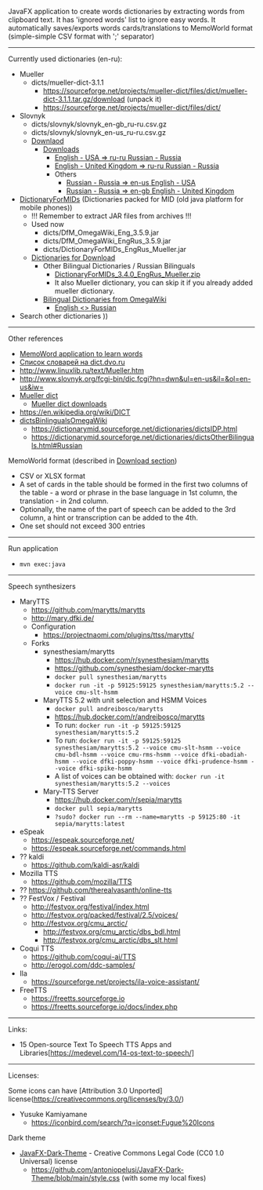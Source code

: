 


JavaFX application to create words dictionaries by extracting words from clipboard text.
It has 'ignored words' list to ignore easy words.
It automatically saves/exports words cards/translations to MemoWorld format (simple-simple CSV format with ';' separator)



***
Currently used dictionaries (en-ru):
- Mueller
  - dicts/mueller-dict-3.1.1
    - https://sourceforge.net/projects/mueller-dict/files/dict/mueller-dict-3.1.1.tar.gz/download (unpack it)
    - https://sourceforge.net/projects/mueller-dict/files/dict/
- Slovnyk
  - dicts/slovnyk/slovnyk_en-gb_ru-ru.csv.gz
  - dicts/slovnyk/slovnyk_en-us_ru-ru.csv.gz
  - [Downlaod](http://www.slovnyk.org/fcgi-bin/dic.fcgi?hn=dwn&ul=en-us&il=&ol=en-us&iw=)
    - [Downloads](http://www.slovnyk.org/fcgi-bin/dic.fcgi?hn=dwn&ul=en-us&il=&ol=en-us&iw=)
      - [English - USA => ru-ru Russian - Russia](http://www.slovnyk.org/csv/slovnyk_en-us_ru-ru.csv.gz)
      - [English - United Kingdom => ru-ru Russian - Russia](http://www.slovnyk.org/csv/slovnyk_en-gb_ru-ru.csv.gz)
      - Others
        - [Russian - Russia => en-us English - USA](http://www.slovnyk.org/csv/slovnyk_ru-ru_en-us.csv.gz)
        - [Russian - Russia => en-gb English - United Kingdom](http://www.slovnyk.org/csv/slovnyk_ru-ru_en-gb.csv.gz)
- [DictionaryForMIDs](https://dictionarymid.sourceforge.net/) (Dictionaries packed for MID (old java platform for mobile phones))
  - !!! Remember to extract JAR files from archives !!!
  - Used now
    - dicts/DfM_OmegaWiki_Eng_3.5.9.jar
    - dicts/DfM_OmegaWiki_EngRus_3.5.9.jar
    - dicts/DictionaryForMIDs_EngRus_Mueller.jar
  - [Dictionaries for Download](https://dictionarymid.sourceforge.net/dict.html)
    - Other Bilingual Dictionaries / Russian Bilinguals
      - [DictionaryForMIDs_3.4.0_EngRus_Mueller.zip](http://prdownloads.sourceforge.net/dictionarymid/DictionaryForMIDs_3.4.0_EngRus_Mueller.zip?download)
       - It also Mueller dictionary, you can skip it if you already added mueller dictionary.
    - [Bilingual Dictionaries from OmegaWiki](https://dictionarymid.sourceforge.net/dictionaries/dictsBinlingualsOmegaWiki.html)
      - [English <> Russian](http://prdownloads.sourceforge.net/dictionarymid/DfM_OmegaWiki_EngRus_3.5.9_08.May.2014.zip?download)
 - Search other dictionaries ))




***
Other references
- [MemoWord application to learn words](https://memoword.online/)
- [Cписок словарей на dict.dvo.ru](http://wiki.dvo.ru/wiki/C%D0%BF%D0%B8%D1%81%D0%BE%D0%BA_%D1%81%D0%BB%D0%BE%D0%B2%D0%B0%D1%80%D0%B5%D0%B9_%D0%BD%D0%B0_dict.dvo.ru)
- http://www.linuxlib.ru/text/Mueller.htm
- http://www.slovnyk.org/fcgi-bin/dic.fcgi?hn=dwn&ul=en-us&il=&ol=en-us&iw=
- [Mueller dict](https://sourceforge.net/projects/mueller-dict/)
  - [Mueller dict downloads](https://sourceforge.net/projects/mueller-dict/files/)
- https://en.wikipedia.org/wiki/DICT
- [dictsBinlingualsOmegaWiki](https://dictionarymid.sourceforge.net/dictionaries/dictsBinlingualsOmegaWiki.html)
  - https://dictionarymid.sourceforge.net/dictionaries/dictsIDP.html
  - https://dictionarymid.sourceforge.net/dictionaries/dictsOtherBilinguals.html#Russian


MemoWorld format (described in [Download section](https://memowordapp.com/panel/import/index/665ebd51-66cb-43d7-9ad0-ee3f0b489710))
 - CSV or XLSX format
 - A set of cards in the table should be formed in the first two columns of the table - a word or phrase 
   in the base language in 1st column, the translation - in 2nd column.
 - Optionally, the name of the part of speech can be added to the 3rd column, a hint or transcription can be added to the 4th.
 - One set should not exceed 300 entries


***

Run application
 - `mvn exec:java`


***

Speech synthesizers
 - MaryTTS
   - https://github.com/marytts/marytts
   - http://mary.dfki.de/
   - Configuration
     - https://projectnaomi.com/plugins/ttss/marytts/
   - Forks
     - synesthesiam/marytts
       - https://hub.docker.com/r/synesthesiam/marytts
       - https://github.com/synesthesiam/docker-marytts
       - `docker pull synesthesiam/marytts`
       - `docker run -it -p 59125:59125 synesthesiam/marytts:5.2 --voice cmu-slt-hsmm`
     - MaryTTS 5.2 with unit selection and HSMM Voices
       - `docker pull andreibosco/marytts`
       - https://hub.docker.com/r/andreibosco/marytts 
       - To run: `docker run -it -p 59125:59125 synesthesiam/marytts:5.2`
       - To run: `docker run -it -p 59125:59125 synesthesiam/marytts:5.2 --voice cmu-slt-hsmm --voice cmu-bdl-hsmm --voice cmu-rms-hsmm --voice dfki-obadiah-hsmm --voice dfki-poppy-hsmm --voice dfki-prudence-hsmm --voice dfki-spike-hsmm`
       - A list of voices can be obtained with: `docker run -it synesthesiam/marytts:5.2 --voices`
     - Mary-TTS Server
       - https://hub.docker.com/r/sepia/marytts
       - `docker pull sepia/marytts`
       - `?sudo? docker run --rm --name=marytts -p 59125:80 -it sepia/marytts:latest`
 - eSpeak
   - https://espeak.sourceforge.net/
   - https://espeak.sourceforge.net/commands.html
 - ?? kaldi
   - https://github.com/kaldi-asr/kaldi
 - Mozilla TTS
   - https://github.com/mozilla/TTS
 - ?? https://github.com/therealvasanth/online-tts
 - ?? FestVox / Festival
   - http://festvox.org/festival/index.html
   - http://festvox.org/packed/festival/2.5/voices/
   - http://festvox.org/cmu_arctic/
     - http://festvox.org/cmu_arctic/dbs_bdl.html
     - http://festvox.org/cmu_arctic/dbs_slt.html
 - Coqui TTS
   - https://github.com/coqui-ai/TTS
   - http://erogol.com/ddc-samples/
 - Ila
   - https://sourceforge.net/projects/ila-voice-assistant/
 - FreeTTS
   - https://freetts.sourceforge.io
   - https://freetts.sourceforge.io/docs/index.php


***

Links:
 - 15 Open-source Text To Speech TTS Apps and Libraries[https://medevel.com/14-os-text-to-speech/]


***

Licenses:

Some icons can have [Attribution 3.0 Unported] license(https://creativecommons.org/licenses/by/3.0/)
 - Yusuke Kamiyamane
   - https://iconbird.com/search/?q=iconset:Fugue%20Icons

Dark theme
- [JavaFX-Dark-Theme](https://github.com/antoniopelusi/JavaFX-Dark-Theme) - Creative Commons Legal Code (CC0 1.0 Universal) license
    - https://github.com/antoniopelusi/JavaFX-Dark-Theme/blob/main/style.css (with some my local fixes)
